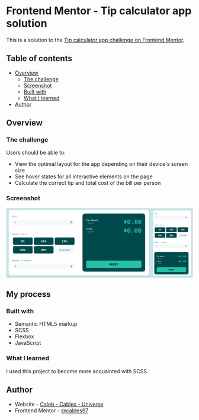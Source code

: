 # Frontend Mentor - Tip calculator app solution

This is a solution to the [Tip calculator app challenge on Frontend Mentor](https://www.frontendmentor.io/challenges/tip-calculator-app-ugJNGbJUX). 
## Table of contents

- [Overview](#overview)
  - [The challenge](#the-challenge)
  - [Screenshot](#screenshot)
  - [Built with](#built-with)
  - [What I learned](#what-i-learned)
- [Author](#author)


## Overview

### The challenge

Users should be able to:

- View the optimal layout for the app depending on their device's screen size
- See hover states for all interactive elements on the page
- Calculate the correct tip and total cost of the bill per person

### Screenshot

![](./images/screenshot.jpg)


## My process

### Built with

- Semantic HTML5 markup
- SCSS
- Flexbox
- JavaScript


### What I learned

I used this project to become more acquainted with SCSS


## Author

- Website - [Caleb - Cables - Universe](https://cables97.github.io/)
- Frontend Mentor - [@cables97](https://www.frontendmentor.io/profile/Cables97)



